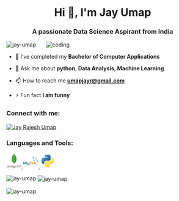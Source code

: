 <h1 align="center">Hi 👋, I'm Jay Umap</h1>
<h3 align="center">A passionate Data Science Aspirant from India</h3>
<img align="right" alt="coding" width="400" src="https://rajacepat.com/assets/frontend/img/webdev.gif">

<p align="left"> <img src="https://komarev.com/ghpvc/?username=jay-umap&label=Profile%20views&color=0e75b6&style=flat" alt="jay-umap" /> </p>

- 🌱 I’ve completed my **Bachelor of Computer Applications**

- 💬 Ask me about **python**, **Data Analysis**, **Machine Learning** 

- 📫 How to reach me **umapjayr@gmail.com**

- ⚡ Fun fact **I am funny**

<h3 align="left">Connect with me:</h3>
<p align="left">
<a href="https://www.linkedin.com/in/jay-rajesh-umap-4804a9266/" target="blank"><img align="center" src="https://raw.githubusercontent.com/rahuldkjain/github-profile-readme-generator/master/src/images/icons/Social/linked-in-alt.svg" alt="Jay Rajesh Umap" height="30" width="40" /></a>

</p>

<h3 align="left">Languages and Tools:</h3>
<p align="left"> <a href="https://www.mongodb.com/" target="_blank" rel="noreferrer"> <img src="https://raw.githubusercontent.com/devicons/devicon/master/icons/mongodb/mongodb-original-wordmark.svg" alt="mongodb" width="40" height="40"/> </a> <a href="https://www.mysql.com/" target="_blank" rel="noreferrer"> <img src="https://raw.githubusercontent.com/devicons/devicon/master/icons/mysql/mysql-original-wordmark.svg" alt="mysql" width="40" height="40"/> </a>  <a href="https://www.python.org" target="_blank" rel="noreferrer"> <img src="https://raw.githubusercontent.com/devicons/devicon/master/icons/python/python-original.svg" alt="python" width="40" height="40"/> </a>  </p>

<p><img align="left" src="https://github-readme-stats.vercel.app/api/top-langs?username=jay-umap&show_icons=true&locale=en&layout=compact" alt="jay-umap" /></p>

<p>&nbsp;<img align="center" src="https://github-readme-stats.vercel.app/api?username=jay-umap&show_icons=true&locale=en" alt="jay-umap" /></p>

<p><img align="center" src="https://github-readme-streak-stats.herokuapp.com/?user=jay-umap&" alt="jay-umap" /></p>


